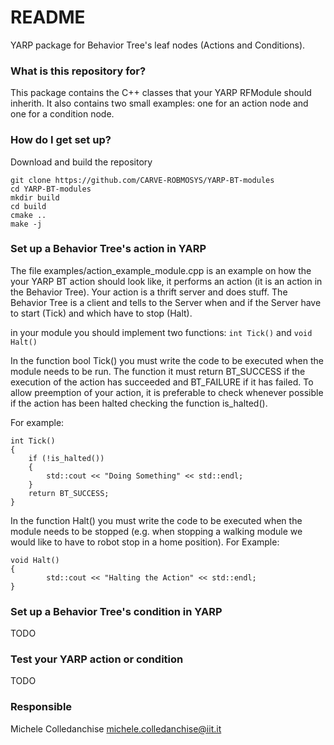 # README #
YARP package for Behavior Tree's leaf nodes (Actions and Conditions).


### What is this repository for? ###

This package contains the C++ classes that your YARP RFModule should inherith. It also contains two small examples: one for an action node and one for a condition node. 

### How do I get set up? ###

Download and build the repository 

```console
git clone https://github.com/CARVE-ROBMOSYS/YARP-BT-modules
cd YARP-BT-modules
mkdir build
cd build
cmake ..
make -j
```

### Set up a Behavior Tree's action in YARP
The file examples/action_example_module.cpp is an example on how the your YARP BT action should look like, it performs an action (it is an action in the Behavior Tree).
Your action is a thrift server and does stuff. The Behavior Tree is a client and tells to the Server when and if the Server have to start (Tick) and which have to stop (Halt).

in your module you should implement two functions: `int Tick()` and `void Halt()`


In the function bool Tick() you must write the code to be executed when the module needs to be run.
The function it must return BT_SUCCESS if the execution of the action has succeeded and BT_FAILURE if it has failed.
To allow preemption of your action, it is preferable to check whenever possible if the action has been halted checking the function is_halted().

For example:


    int Tick()
    {
        if (!is_halted())
        {
            std::cout << "Doing Something" << std::endl;
        }
        return BT_SUCCESS;
    }


In the function Halt() you must write the code to be executed when the module needs to be stopped (e.g. when stopping a walking module we would like to have to robot stop in a home position).
For Example:

    void Halt()
    {
            std::cout << "Halting the Action" << std::endl;
    }

### Set up a Behavior Tree's condition in YARP
TODO


### Test your YARP action or condition
TODO


### Responsible ###

Michele Colledanchise michele.colledanchise@iit.it
